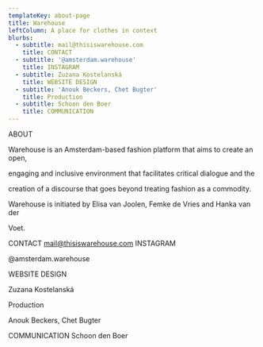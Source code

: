 ```yaml
---
templateKey: about-page
title: Warehouse
leftColumn: A place for clothes in context
blurbs:
  - subtitle: mail@thisiswarehouse.com
    title: CONTACT
  - subtitle: '@amsterdam.warehouse'
    title: INSTAGRAM
  - subtitle: Zuzana Kostelanská
    title: WEBSITE DESIGN
  - subtitle: 'Anouk Beckers, Chet Bugter'
    title: Production
  - subtitle: Schoon den Boer
    title: COMMUNICATION
---
```

  ABOUT





  Warehouse is an Amsterdam-based fashion platform that aims to create an open,

  engaging and inclusive environment that facilitates critical dialogue and the

  creation of a discourse that goes beyond treating fashion as a commodity.

  Warehouse is initiated by Elisa van Joolen, Femke de Vries and Hanka van der

  Voet.

  CONTACT
  mail@thisiswarehouse.com
  INSTAGRAM

  @amsterdam.warehouse

  WEBSITE DESIGN

  Zuzana Kostelanská

  Production

  Anouk Beckers, Chet Bugter

  COMMUNICATION
  Schoon den Boer

